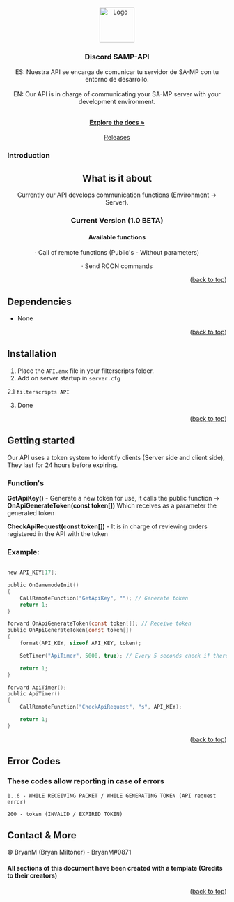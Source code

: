 <a name="readme-top"></a>

<br />

<div align="center">
  <a href="https://github.com/BN-M/Discord-SAMP-API">
    <img src="https://icon-library.com/images/pawn-icon/pawn-icon-12.jpg" alt="Logo" width="80" height="80">
  </a>

<h3 align="center">Discord  SAMP-API</h3>

  <p align="center">
    ES: 
    Nuestra API se encarga de comunicar tu servidor de SA-MP con tu entorno de desarrollo.
    <br />
    <br />
    EN: 
    Our API is in charge of communicating your SA-MP server with your development environment.
    </p>
    <br />
    <a href="https://github.com/BN-M/Discord-SAMP-API"><strong>Explore the docs »</strong></a>
    <br />
    <br />
    <a href="https://github.com/BN-M/Discord-SAMP-API/releases">Releases</a>
</div>

### Introduction
<div align="center">
  <h2>What is it about</h2>
   
  <p>Currently our API develops communication functions (Environment -> Server).</p>
  
  <h3>Current Version (1.0 BETA)</h3>
  
  <h4>Available functions</h4>
  
  <p>· Call of remote functions (Public's - Without parameters)</p>

  <p>· Send RCON commands</p>

</div>


<p align="right">(<a href="#readme-top">back to top</a>)</p>


## Dependencies

* None

<p align="right">(<a href="#readme-top">back to top</a>)</p>


## Installation

1. Place the `API.amx` file in your filterscripts folder.
2. Add on server startup in `server.cfg`

2.1 ```filterscripts API```

3. Done

<p align="right">(<a href="#readme-top">back to top</a>)</p>


<!-- USAGE EXAMPLES -->
## Getting started

<p>Our API uses a token system to identify clients (Server side and client side), They last for 24 hours before expiring.</p>

<h3>Function's</h3>

<p><strong>GetApiKey()</strong> - Generate a new token for use, it calls the public function -> <strong>OnApiGenerateToken(const token[])</strong> Which receives as a parameter the generated token</p>

<p><strong>CheckApiRequest(const token[])</strong> - It is in charge of reviewing orders registered in the API with the token</p>


<h3>Example:</h3>

```c

new API_KEY[17];

public OnGamemodeInit()
{
    CallRemoteFunction("GetApiKey", ""); // Generate token
    return 1;
}

forward OnApiGenerateToken(const token[]); // Receive token
public OnApiGenerateToken(const token[])
{
	format(API_KEY, sizeof API_KEY, token);

	SetTimer("ApiTimer", 5000, true); // Every 5 seconds check if there are pending orders

	return 1;
}

forward ApiTimer();
public ApiTimer()
{
	CallRemoteFunction("CheckApiRequest", "s", API_KEY);

	return 1;
}

```

<p align="right">(<a href="#readme-top">back to top</a>)</p>


## Error Codes

<h3>These codes allow reporting in case of errors</h3>

```
1..6 - WHILE RECEIVING PACKET / WHILE GENERATING TOKEN (API request error)

200 - token (INVALID / EXPIRED TOKEN)
```

## Contact & More

<p>© BryanM (Bryan Miltoner) - BryanM#0871</p>

<h4>All sections of this document have been created with a template (Credits to their creators)</h4>

<p align="right">(<a href="#readme-top">back to top</a>)</p>
